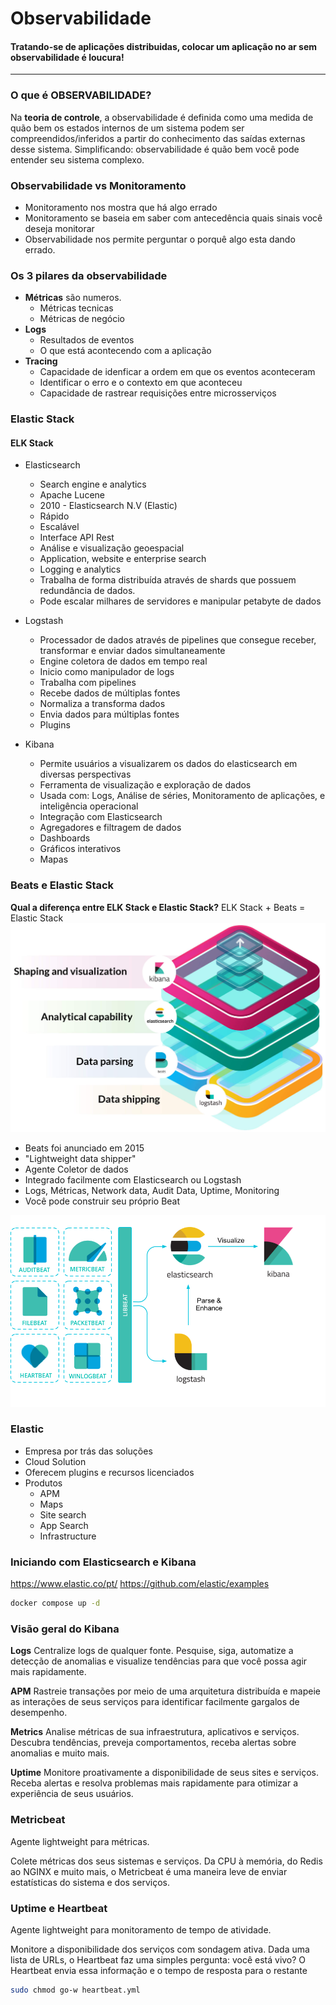 # Observabilidade

#### Tratando-se de aplicações distribuidas, colocar um aplicação no ar sem observabilidade é loucura!

---

### O que é OBSERVABILIDADE?
Na **teoria de controle**, a observabilidade é definida como uma medida de quão bem os estados internos de um sistema podem ser compreendidos/inferidos a partir do conhecimento das saídas externas desse sistema. 
Simplificando: observabilidade é quão bem você pode entender seu sistema complexo.

### Observabilidade vs Monitoramento
- Monitoramento nos mostra que há algo errado
- Monitoramento se baseia em saber com antecedência quais sinais você deseja monitorar
- Observabilidade nos permite perguntar o porquê algo esta dando errado.

### Os 3 pilares da observabilidade
- **Métricas** são numeros.
  - Métricas tecnicas
  - Métricas de negócio
- **Logs**
  - Resultados de eventos
  - O que está acontecendo com a aplicação
- **Tracing**
  - Capacidade de idenficar a ordem em que os eventos aconteceram
  - Identificar o erro e o contexto em que aconteceu
  - Capacidade de rastrear requisições entre microsserviços

### Elastic Stack

#### ELK Stack

- Elasticsearch
  - Search engine e analytics
  - Apache Lucene
  - 2010 - Elasticsearch N.V (Elastic)
  - Rápido
  - Escalável
  - Interface API Rest
  - Análise e visualização geoespacial
  - Application, website e enterprise search
  - Logging e analytics
  - Trabalha de forma distribuída através de shards que possuem redundância de dados.
  - Pode escalar milhares de servidores e manipular petabyte de dados

- Logstash
  - Processador de dados através de pipelines que consegue receber, transformar e enviar dados simultaneamente
  - Engine coletora de dados em tempo real
  - Inicio como manipulador de logs
  - Trabalha com pipelines
  - Recebe dados de múltiplas fontes
  - Normaliza a transforma dados
  - Envia dados para múltiplas fontes
  - Plugins

- Kibana
  - Permite usuários a visualizarem os dados do elasticsearch em diversas perspectivas
  - Ferramenta de visualização e exploração de dados
  - Usada com: Logs, Análise de séries, Monitoramento de aplicações, e inteligência operacional
  - Integração com Elasticsearch
  - Agregadores e filtragem de dados
  - Dashboards
  - Gráficos interativos
  - Mapas

### Beats e Elastic Stack

**Qual a diferença entre ELK Stack e Elastic Stack?**
ELK Stack + Beats = Elastic Stack
![](./.github/elastic-stack.png)


- Beats foi anunciado em 2015
- "Lightweight data shipper"
- Agente Coletor de dados
- Integrado facilmente com Elasticsearch ou Logstash
- Logs, Métricas, Network data, Audit Data, Uptime, Monitoring
- Você pode construir seu próprio Beat

![](./.github/beats-platform.png)

### Elastic
- Empresa por trás das soluções
- Cloud Solution
- Oferecem plugins e recursos licenciados
- Produtos
  - APM
  - Maps
  - Site search
  - App Search
  - Infrastructure

### Iniciando com Elasticsearch e Kibana
https://www.elastic.co/pt/
https://github.com/elastic/examples

```bash
docker compose up -d
```

### Visão geral do Kibana

**Logs**
Centralize logs de qualquer fonte. Pesquise, siga, automatize a detecção de anomalias e visualize tendências para que você possa agir mais rapidamente.

**APM**
Rastreie transações por meio de uma arquitetura distribuída e mapeie as interações de seus serviços para identificar facilmente gargalos de desempenho.

**Metrics**
Analise métricas de sua infraestrutura, aplicativos e serviços. Descubra tendências, preveja comportamentos, receba alertas sobre anomalias e muito mais.

**Uptime**
Monitore proativamente a disponibilidade de seus sites e serviços. Receba alertas e resolva problemas mais rapidamente para otimizar a experiência de seus usuários.

### Metricbeat
Agente lightweight para métricas.

Colete métricas dos seus sistemas e serviços. Da CPU à memória, do Redis ao NGINX e muito mais, o Metricbeat é uma maneira leve de enviar estatísticas do sistema e dos serviços.

### Uptime e Heartbeat
Agente lightweight para monitoramento de tempo de atividade.

Monitore a disponibilidade dos serviços com sondagem ativa. Dada uma lista de URLs, o Heartbeat faz uma simples pergunta: você está vivo? O Heartbeat envia essa informação e o tempo de resposta para o restante

```bash
sudo chmod go-w heartbeat.yml
```